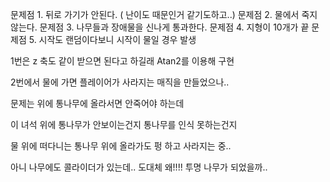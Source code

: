 문제점 1. 뒤로 가기가 안된다. ( 난이도 때문인거 같기도하고..)
문제점 2. 물에서 죽지 않는다.
문제점 3. 나무들과 장애물을 신나게 통과한다.
문제점 4. 지형이 10개가 끝
문제점 5. 시작도 랜덤이다보니 시작이 물일 경우 발생



1번은 z 축도 같이 받으면 된다고 하길래
Atan2를 이용해 구현

2번에서 물에 가면 플레이어가 사라지는 매직을 만들었으나..

문제는 위에 통나무에 올라서면 안죽어야 하는데

이 녀석 위에 통나무가 안보이는건지 통나무를 인식 못하는건지

물 위에 떠다니는 통나무 위에 올라가도 펑 하고 사라지는 중..


아니 나무에도 콜라이더가 있는데..
도대체 왜!!!! 투명 나무가 되었을까..
